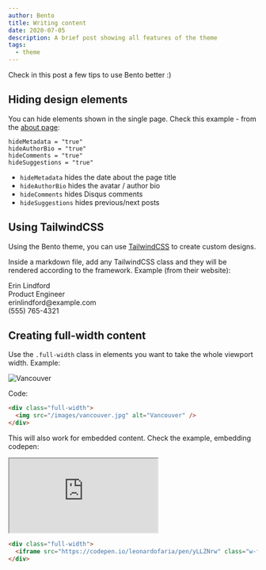 ```yaml
---
author: Bento
title: Writing content
date: 2020-07-05
description: A brief post showing all features of the theme
tags:
  - theme
---
```


Check in this post a few tips to use Bento better :) 

## Hiding design elements

You can hide elements shown in the single page. Check this example - from the [about page](https://github.com/leonardofaria/bento/blob/master/exampleSite/content/about.md):

```
hideMetadata = "true"
hideAuthorBio = "true"
hideComments = "true"
hideSuggestions = "true"
```

- `hideMetadata` hides the date about the page title
- `hideAuthorBio` hides the avatar / author bio
- `hideComments` hides Disqus comments
- `hideSuggestions` hides previous/next posts

## Using TailwindCSS

Using the Bento theme, you can use [TailwindCSS](https://tailwindcss.com/) to create custom designs.

Inside a markdown file, add any TailwindCSS class and they will be rendered according to the framework. Example (from their website):

<div class="shadow-lg leading-normal self-end bg-white w-64 rounded-lg relative" style="width: 26.1782rem;">
  <div class="hidden p-6" style="display: flex;">
    <img src="https://tailwindcss.com/img/erin-lindford.jpg" alt="" class="h-24 w-24 block mr-6 rounded-full"> 
    <div class="text-gray-800 text-left">
      <div class="text-xl font-normal text-gray-800">
        <div class="inline-block relative">Erin Lindford</div>
      </div>
      <div>
        <div class="inline-block relative text-purple-500">Product Engineer</div>
      </div>
      <div>
        <div class="inline-block relative text-gray-600">erinlindford@example.com</div>
      </div>
      <div>
        <div class="inline-block relative text-gray-600">(555) 765-4321</div>
      </div>
    </div>
  </div>
</div>

## Creating full-width content

Use the `.full-width` class in elements you want to take the whole viewport width. Example: 

<div class="full-width">
  <img src="/images/vancouver.jpg" alt="Vancouver" />
</div>

Code:

```html
<div class="full-width">
  <img src="/images/vancouver.jpg" alt="Vancouver" />
</div>
```

This will also work for embedded content. Check the example, embedding codepen: 

<div class="full-width">
  <iframe src="https://codepen.io/leonardofaria/pen/yLLZNrw" class="w-full h-screen"></iframe>
</div>

```html
<div class="full-width">
  <iframe src="https://codepen.io/leonardofaria/pen/yLLZNrw" class="w-full h-screen"></iframe>
</div>

```